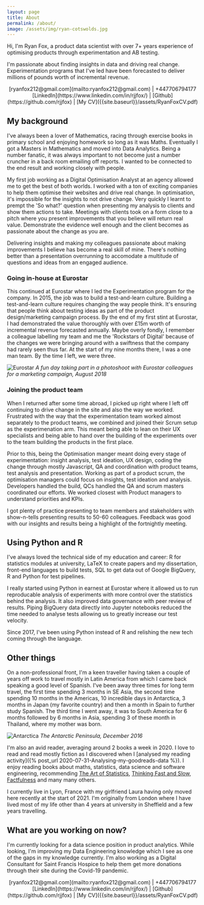 ```yaml
---
layout: page
title: About
permalink: /about/
image: /assets/img/ryan-cotswolds.jpg
---
```


Hi, I'm Ryan Fox, a product data scientist with over 7+ years experience of optimising products through experimentation and AB testing.

I'm passionate about finding insights in data and driving real change. Experimentation programs that I've led have been forecasted to deliver millions of pounds worth of incremental revenue.

<div align="center">
<i class="fas fa-envelope-square"></i> [ryanfox212@gmail.com](mailto:ryanfox212@gmail.com) | <i class="fas fa-phone"></i> +447706794177
<br>
<i class="fab fa-linkedin-in"></i> [LinkedIn](https://www.linkedin.com/in/rjjfox/) | <i class="fab fa-github"></i> [Github](https://github.com/rjjfox) | <i class="fas fa-user"></i> [My CV]({{site.baseurl}}/assets/RyanFoxCV.pdf)
</div>

## My background

I've always been a lover of Mathematics, racing through exercise books in primary school and enjoying homework so long as it was Maths. Eventually I got a Masters in Mathematics and moved into Data Analytics. Being a number fanatic, it was always important to not become just a number cruncher in a back room emailing off reports. I wanted to be connected to the end result and working closely with people.

My first job working as a Digital Optimisation Analyst at an agency allowed me to get the best of both worlds. I worked with a ton of exciting companies to help them optimise their websites and drive real change. In optimisation, it's impossible for the insights to not drive change. Very quickly I learnt to prempt the 'So what?' question when presenting my analysis to clients and show them actions to take. Meetings with clients took on a form close to a pitch where you present improvements that you believe will return real value. Demonstrate the evidence well enough and the client becomes as passionate about the change as you are.

Delivering insights and making my colleagues passionate about making improvements I believe has become a real skill of mine. There's nothing better than a presentation overrunning to accomodate a multitude of questions and ideas from an engaged audience.

### Going in-house at Eurostar

This continued at Eurostar where I led the Experimentation program for the company. In 2015, the job was to build a test-and-learn culture. Building a test-and-learn culture requires changing the way people think. It's ensuring that people think about testing ideas as part of the product design/marketing campaign process. By the end of my first stint at Eurostar, I had demonstrated the value thoroughly with over £15m worth of incremental revenue forecasted annually. Maybe overly fondly, I remember a colleague labelling my team and me the 'Rockstars of Digital' because of the changes we were bringing around with a swiftness that the company had rarely seen thus far. At the start of my nine months there, I was a one man team. By the time I left, we were three.

![Eurostar]({{site.baseurl}}/assets/img/EurostarOneForMany.jpg)
_A fun day taking part in a photoshoot with Eurostar colleagues for a marketing campaign, August 2018_

### Joining the product team

When I returned after some time abroad, I picked up right where I left off continuing to drive change in the site and also the way we worked. Frustrated with the way that the experimentation team worked almost separately to the product teams, we combined and joined their Scrum setup as the experimenation arm. This meant being able to lean on their UX specialists and being able to hand over the building of the experiments over to the team building the products in the first place.

Prior to this, being the Optimisation manger meant doing every stage of experimentation: insight analysis, test ideation, UX design, coding the change through mostly Javascript, QA and coordination with product teams, test analysis and presentation. Working as part of a product scrum, the optimisation managers could focus on insights, test ideation and analysis. Developers handled the build, QCs handled the QA and scrum masters coordinated our efforts. We worked closest with Product managers to understand priorities and KPIs.

I got plenty of practice presenting to team members and stakeholders with show-n-tells presenting results to 50-60 colleagues. Feedback was good with our insights and results being a highlight of the fortnightly meeting.

## Using Python and R

I've always loved the technical side of my education and career: R for statistics modules at university, LaTeX to create papers and my dissertation, front-end languages to build tests, SQL to get data out of Google BigQuery, R and Python for test pipelines.

I really started using Python in earnest at Eurostar where it allowed us to run reproducable analysis of experiments with more control over the statistics behind the analysis. It also improved data governance with peer review of results. Piping BigQuery data directly into Jupyter notebooks reduced the time needed to analyse tests allowing us to greatly increase our test velocity.

Since 2017, I've been using Python instead of R and relishing the new tech coming through the language.

## Other things

On a non-professional front, I'm a keen traveller having taken a couple of years off work to travel mostly in Latin America from which I came back speaking a good level of Spanish. I've been away three times for long term travel, the first time spending 3 months in SE Asia, the second time spending 10 months in the Americas, 10 incredible days in Antarctica, 3 months in Japan (my favorite country) and then a month in Spain to further study Spanish. The third time I went away, it was to South America for 6 months followed by 6 months in Asia, spending 3 of these month in Thailand, where my mother was born.

![Antarctica]({{site.baseurl}}/assets/img/antarctica-zeplin.jpeg)
_The Antarctic Peninsula, December 2016_

I'm also an avid reader, averaging around 2 books a week in 2020. I love to read and read mostly fiction as I discovered when I [analysed my reading activity]({% post_url 2020-07-31-Analysing-my-goodreads-data %}). I enjoy reading books about maths, statistics, data science and software engineering, recommending [The Art of Statistics](https://www.goodreads.com/book/show/43722897-the-art-of-statistics), [Thinking Fast and Slow](https://www.goodreads.com/book/show/11468377-thinking-fast-and-slow), [Factfulness](https://www.goodreads.com/book/show/34890015-factfulness) and many many others.

I currently live in Lyon, France with my girlfriend Laura having only moved here recently at the start of 2021. I'm originally from London where I have lived most of my life other than 4 years at university in Sheffield and a few years travelling.

## What are you working on now?

I'm currently looking for a data science position in product analytics. While looking, I'm improving my Data Engineering knowledge which I see as one of the gaps in my knowledge currently. I'm also working as a Digital Consultant for Saint Francis Hospice to help them get more donations through their site during the Covid-19 pandemic.

<div align="center">
<i class="fas fa-envelope-square"></i> [ryanfox212@gmail.com](mailto:ryanfox212@gmail.com) | <i class="fas fa-phone"></i> +447706794177
<br>
<i class="fab fa-linkedin-in"></i> [LinkedIn](https://www.linkedin.com/in/rjjfox/) | <i class="fab fa-github"></i> [Github](https://github.com/rjjfox) | <i class="fas fa-user"></i> [My CV]({{site.baseurl}}/assets/RyanFoxCV.pdf)
</div>
